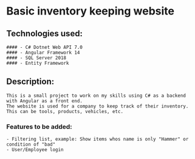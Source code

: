 # Basic inventory keeping website

## Technologies used:

    #### - C# Dotnet Web API 7.0
    #### - Angular Framework 14
    #### - SQL Server 2018
    #### - Entity Framework

## Description:

    This is a small project to work on my skills using C# as a backend with Angular as a front end.
    The website is used for a company to keep track of their inventory. This can be tools, products, vehicles, etc.

### Features to be added:

    - Filtering list, example: Show items whos name is only "Hammer" or condition of "bad"
    - User/Employee login
